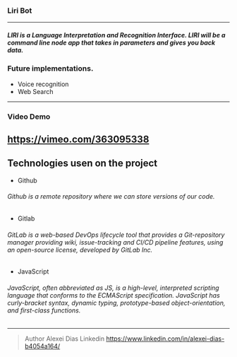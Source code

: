 ### Liri Bot
--------------------
#####  LIRI is a Language Interpretation and Recognition Interface. LIRI will be a command line node app that takes in parameters and gives you back data.

### Future implementations.

* Voice recognition
* Web Search


------
### Video Demo
https://vimeo.com/363095338
---

## Technologies usen on the project
* Github
###### Github is a remote repository where we can store versions of our code.
* Gitlab
###### GitLab is a web-based DevOps lifecycle tool that provides a Git-repository manager providing wiki, issue-tracking and CI/CD pipeline features, using an open-source license, developed by GitLab Inc.

* JavaScript
###### JavaScript, often abbreviated as JS, is a high-level, interpreted scripting language that conforms to the ECMAScript specification. JavaScript has curly-bracket syntax, dynamic typing, prototype-based object-orientation, and first-class functions.

---
> Author
 Alexei Dias
 Linkedin 
 https://www.linkedin.com/in/alexei-dias-b4054a164/
